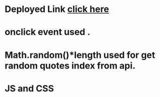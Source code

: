 # Deployed Link [click here](https://heuristic-visvesvaraya-fca42f.netlify.app/)

# onclick event used .

# Math.random()\*length used for get random quotes index from api.

# JS and CSS
